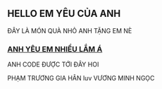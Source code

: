 <!doctype html>
<html lang="en">
  <head>
    <title>Em Yêu của Anh<3</title>
    <!-- Required meta tags -->
    <meta charset="utf-8">
    <meta name="viewport" content="width=device-width, initial-scale=1, shrink-to-fit=no">
    </head>
  <body>
    <style>
      body {
        background-image: url('hinh-nen-desktop-meo-1000x577.jpg');
      }
      </style>
    <div id="header">
      <h2>HELLO EM YÊU CỦA ANH</h2>
      <p>ĐÂY LÀ MÓN QUÀ NHỎ ANH TẶNG EM NÈ</p>
    </div>
    <div id="header">
      <h3><u>ANH YÊU EM NHIỀU LẮM Á</u></h3>
      <p>ANH CODE ĐƯỢC TỚI ĐÂY HOI </p>
    </div>
    <div id="footer">PHẠM TRƯƠNG GIA HÂN luv VƯƠNG MINH NGỌC</div>
  </body>
</html>
